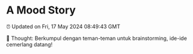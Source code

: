 # A Mood Story

⏰ Updated on Fri, 17 May 2024 08:49:43 GMT

💭 Thought: Berkumpul dengan teman-teman untuk brainstorming, ide-ide cemerlang datang!

